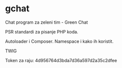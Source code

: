 # gchat
Chat program za zeleni tim - Green Chat


PSR standardi za pisanje PHP koda.

Autoloader i Composer. Namespace i kako ih koristit.

TWIG

Token za raju:   4d956764d3bda7d36a597d2a35c2dfee
